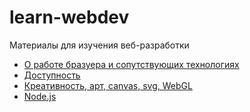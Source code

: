# learn-webdev
Материалы для изучения веб-разработки

* [О работе бразуера и сопутствующих технологиях](browser.md)
* [Доступность](a11y.md)
* [Креативность, арт, canvas, svg, WebGL](creative.md)
* [Node.js](node.js.md)
